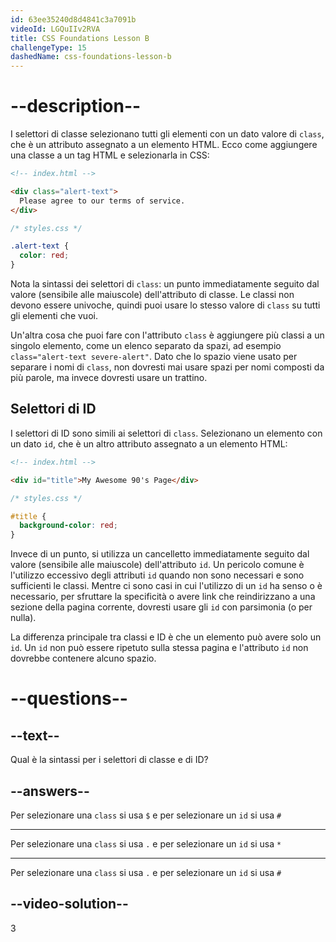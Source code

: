 ```yaml
---
id: 63ee35240d8d4841c3a7091b
videoId: LGQuIIv2RVA
title: CSS Foundations Lesson B
challengeType: 15
dashedName: css-foundations-lesson-b
---
```


# --description--

I selettori di classe selezionano tutti gli elementi con un dato valore di `class`, che è un attributo assegnato a un elemento HTML. Ecco come aggiungere una classe a un tag HTML e selezionarla in CSS:

```html
<!-- index.html -->

<div class="alert-text">
  Please agree to our terms of service.
</div>
```

```css
/* styles.css */

.alert-text {
  color: red;
}
```

Nota la sintassi dei selettori di `class`: un punto immediatamente seguito dal valore (sensibile alle maiuscole) dell'attributo di classe. Le classi non devono essere univoche, quindi puoi usare lo stesso valore di `class` su tutti gli elementi che vuoi.

Un'altra cosa che puoi fare con l'attributo `class` è aggiungere più classi a un singolo elemento, come un elenco separato da spazi, ad esempio `class="alert-text severe-alert"`. Dato che lo spazio viene usato per separare i nomi di `class`, non dovresti mai usare spazi per nomi composti da più parole, ma invece dovresti usare un trattino.

## Selettori di ID
I selettori di ID sono simili ai selettori di `class`. Selezionano un elemento con un dato `id`, che è un altro attributo assegnato a un elemento HTML:

```html
<!-- index.html -->

<div id="title">My Awesome 90's Page</div>
```

```css
/* styles.css */

#title {
  background-color: red;
}
```

Invece di un punto, si utilizza un cancelletto immediatamente seguito dal valore (sensibile alle maiuscole) dell'attributo `id`. Un pericolo comune è l'utilizzo eccessivo degli attributi `id` quando non sono necessari e sono sufficienti le classi. Mentre ci sono casi in cui l'utilizzo di un `id` ha senso o è necessario, per sfruttare la specificità o avere link che reindirizzano a una sezione della pagina corrente, dovresti usare gli `id` con parsimonia (o per nulla).

La differenza principale tra classi e ID è che un elemento può avere solo un `id`. Un `id` non può essere ripetuto sulla stessa pagina e l'attributo `id` non dovrebbe contenere alcuno spazio.

# --questions--

## --text--

Qual è la sintassi per i selettori di classe e di ID?

## --answers--

Per selezionare una `class` si usa `$` e per selezionare un `id` si usa `#`

---

Per selezionare una `class` si usa `.` e per selezionare un `id` si usa `*`

---

Per selezionare una `class` si usa `.` e per selezionare un `id` si usa `#`


## --video-solution--

3
